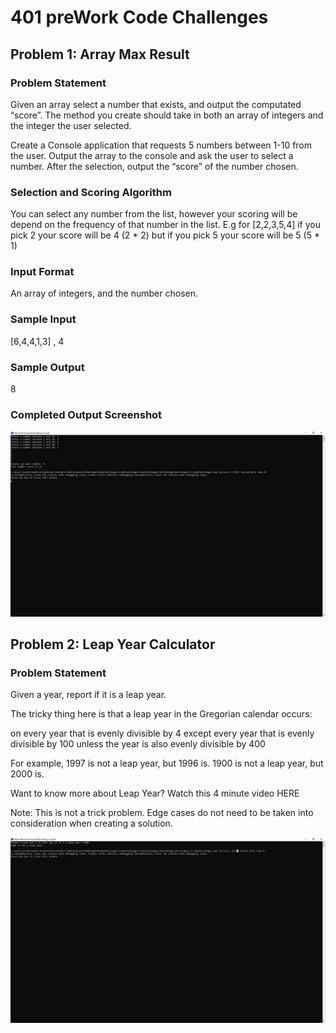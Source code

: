 # 401 preWork Code Challenges

## Problem 1: Array Max Result

### Problem Statement
Given an array select a number that exists, and output the computated “score”. The method you create should take in both an array of integers and the integer the user selected.

Create a Console application that requests 5 numbers between 1-10 from the user. Output the array to the console and ask the user to select a number. After the selection, output the “score” of the number chosen.

### Selection and Scoring Algorithm
You can select any number from the list, however your scoring will be depend on the frequency of that number in the list. E.g for [2,2,3,5,4] if you pick 2 your score will be 4 (2 * 2) but if you pick 5 your score will be 5 (5 * 1)

### Input Format
An array of integers, and the number chosen.

### Sample Input
[6,4,4,1,3] , 4

### Sample Output
8

### Completed Output Screenshot
![Challenge 1](./images/challengeOne.png)

## Problem 2: Leap Year Calculator

### Problem Statement
Given a year, report if it is a leap year.

The tricky thing here is that a leap year in the Gregorian calendar occurs:

on every year that is evenly divisible by 4
  except every year that is evenly divisible by 100
    unless the year is also evenly divisible by 400

For example, 1997 is not a leap year, but 1996 is. 1900 is not a leap year, but 2000 is.

Want to know more about Leap Year? Watch this 4 minute video HERE

Note: This is not a trick problem. Edge cases do not need to be taken into consideration when creating a solution.

![Challenge 2](./images/challengeTwo.png)